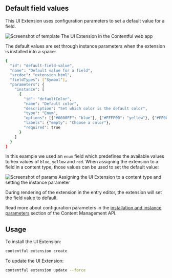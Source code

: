## Default field values

This UI Extension uses configuration parameters to set a default value for a field.

![Screenshot of template](http://contentful.github.io/extensions/assets/uiextensions-default-field-value.png)
The UI Extension in the Contentful web app

The default values are set through instance parameters when the extension is installed into a space:

```bash
{
  "id": "default-field-value",
  "name": "Default value for a field",
  "srcdoc": "extension.html",
  "fieldTypes": ["Symbol"],
  "parameters": {
    "instance": [
      {
        "id": "defaultColor",
        "name": "Default color",
        "description": "Set which color is the default color",
        "type": "Enum",
        "options": [{"#0000FF": "blue"}, {"#FFFF00": "yellow"}, {"#FF0000": "red"}],
        "labels": {"empty": "Choose a color"},
        "required": true
      }
    ]
  }
}
```

In this example we used an `enum` field which predefines the available values to hex values of `blue`, `yellow` and `red`. When assigning the extension to a field in a content type, those values can be used to set the default value:

![Screenshot of params](http://contentful.github.io/extensions/assets/uiextensions-default-field-value-assign.png)
Assigning the UI Extension to a content type and setting the instance parameter

During rendering of the extension in the entry editor, the extension will set the field value to default.

Read more about configuration parameters in the [installation and instance parameters](https://www.contentful.com/developers/docs/references/content-management-api/#/reference/ui-extensions/configuration-parameters) section of the Content Management API.

## Usage

To install the UI Extension:
```bash
contentful extension create
```
To update the UI Extension:
```bash
contentful extension update --force
```
